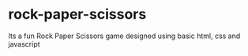 # rock-paper-scissors
Its a fun Rock Paper Scissors game designed using basic html, css and javascript
